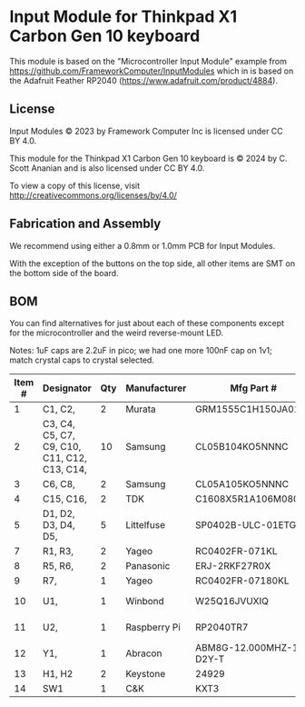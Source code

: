 # Input Module for Thinkpad X1 Carbon Gen 10 keyboard

This module is based on the "Microcontroller Input Module" example
from https://github.com/FrameworkComputer/InputModules which in
is based on the Adafruit Feather RP2040 (https://www.adafruit.com/product/4884).


## License
Input Modules © 2023 by Framework Computer Inc is licensed under CC BY 4.0.

This module for the Thinkpad X1 Carbon Gen 10 keyboard is © 2024 by
C. Scott Ananian and is also licensed under CC BY 4.0.

To view a copy of this license,
visit http://creativecommons.org/licenses/by/4.0/

## Fabrication and Assembly
We recommend using either a 0.8mm or 1.0mm PCB for Input Modules.

With the exception of the buttons on the top side, all other items are SMT on the bottom side
of the board.

## BOM
You can find alternatives for just about each of these components except for the microcontroller
and the weird reverse-mount LED.

Notes: 1uF caps are 2.2uF in pico; we had one more 100nF cap on 1v1;
match crystal caps to crystal selected.

| Item # | Designator                                         | Qty | Manufacturer                        | Mfg Part #               | Description / Value | Package/Footprint                                    | Type |
|--------|----------------------------------------------------|-----|-------------------------------------|--------------------------|---------------------|------------------------------------------------------|------|
| 1      | C1, C2,                                            | 2   | Murata                              | GRM1555C1H150JA01D       | 15pF                | Capacitor_SMD:C_0402_1005Metric                      | SMT  |
| 2      | C3, C4, C5, C7, C9, C10, C11, C12, C13, C14,       | 10  | Samsung                             | CL05B104KO5NNNC          | 100nF               | Capacitor_SMD:C_0402_1005Metric                      | SMT  |
| 3      | C6, C8,                                            | 2   | Samsung                             | CL05A105KO5NNNC          | 1uF                 | Capacitor_SMD:C_0402_1005Metric                      | SMT  |
| 4      | C15, C16,                                          | 2   | TDK                                 | C1608X5R1A106M080AC      | 10uF                | Capacitor_SMD:C_0603_1608Metric                      | SMT  |
| 5      | D1, D2, D3, D4, D5,                                | 5   | Littelfuse                          | SP0402B-ULC-01ETG        | D_TVS               | Diode_SMD:D_0402_1005Metric                          | SMT  |
| 7      | R1, R3,                                            | 2   | Yageo                               | RC0402FR-071KL           | 1k                  | Resistor_SMD:R_0402_1005Metric                       | SMT  |
| 8      | R5, R6,                                            | 2   | Panasonic                           | ERJ-2RKF27R0X            | 27                  | Resistor_SMD:R_0402_1005Metric                       | SMT  |
| 9      | R7,                                                | 1   | Yageo                               | RC0402FR-07180KL         | 180k                | Resistor_SMD:R_0402_1005Metric                       | SMT  |
| 10     | U1,                                                | 1   | Winbond                             | W25Q16JVUXIQ             | W25Q16JVUXIQ        | InputModule:SON-8-1EP_3x2mm_P0.5mm_EP0.2x1.6mm       | SMT  |
| 11     | U2,                                                | 1   | Raspberry Pi                        | RP2040TR7                | RP2040              | Package_DFN_QFN:QFN-56-1EP_7x7mm_P0.4mm_EP3.2x3.2mm  | SMT  |
| 12     | Y1,                                                | 1   | Abracon                             | ABM8G-12.000MHZ-18-D2Y-T | 12.000MHz           | Crystal:Crystal_SMD_3225-4Pin_3.2x2.5mm              | SMT  |
| 13     | H1, H2                                             | 2   | Keystone                            | 24929                    | 24929               | InputModule:MountingHole_3.7mm_Pad_24929             | SMT  |
| 14     | SW1                                                | 1   | C&K                                 | KXT3                     | KXT311LHS           | Button_Switch_SMD:SW_SPST_CK_KXT3                    | SMT  |
